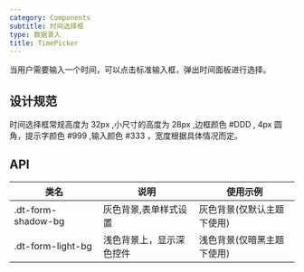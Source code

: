 ```yaml
---
category: Components
subtitle: 时间选择框
type: 数据录入
title: TimePicker
---
```


当用户需要输入一个时间，可以点击标准输入框，弹出时间面板进行选择。

## 设计规范

时间选择框常规高度为 32px ,小尺寸的高度为 28px ,边框颜色 #DDD , 4px 圆角，提示字颜色 #999 ,输入颜色 #333 ，宽度根据具体情况而定。

## API

|类名  |说明  |使用示例  |
|---------|---------|---------|
|.dt-form-shadow-bg  | 灰色背景,表单样式设置   | 灰色背景(仅默认主题下使用)   |
|.dt-form-light-bg  | 浅色背景上，显示深色控件   | 浅色背景(仅暗黑主题下使用)   |
